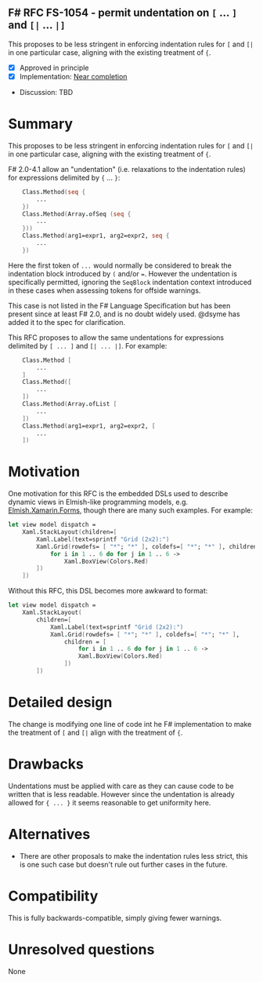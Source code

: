 ## F# RFC FS-1054 - permit undentation on `[` ... `]` and `[|` ... `|]`

This proposes to be less stringent in enforcing indentation rules for `[` and `[|` in one particular case,
aligning with the existing treatment of `{`.

* [x] Approved in principle
* [x] Implementation: [Near completion](https://github.com/Microsoft/visualfsharp/pull/4929)
* Discussion: TBD

# Summary
[summary]: #summary

This proposes to be less stringent in enforcing indentation rules for `[` and `[|` in one particular case,
aligning with the existing treatment of `{`.

F# 2.0-4.1 allow an "undentation" (i.e. relaxations to the indentation rules) for expressions delimited by `{` ... `}`:

```fsharp
    Class.Method(seq {
        ...
    })
    Class.Method(Array.ofSeq (seq {
        ...
    }))
    Class.Method(arg1=expr1, arg2=expr2, seq {
        ...
    })
```
Here the first token of `...` would normally be considered to break the indentation block introduced by `(` and/or `=`.
However the undentation is specifically permitted, ignoring the `SeqBlock` indentation context introduced in these cases when
assessing tokens for offside warnings.

This case is not listed in the F# Language Specification but has been present since at least F# 2.0, and is no doubt widely used.  @dsyme has added it to the spec for clarification.

This RFC proposes to allow the same undentations for expressions delimited by `[ ... ]` and `[| ... |]`. For example:

```fsharp
    Class.Method [
        ...
    ]
    Class.Method([
        ...
    ])
    Class.Method(Array.ofList [
        ...
    ])
    Class.Method(arg1=expr1, arg2=expr2, [
        ...
    ])
```

# Motivation
[motivation]: #motivation

One motivation for this RFC is the embedded DSLs used to describe dynamic views in Elmish-like programming models, e.g.
[Elmish.Xamarin.Forms](https://github.com/fsprojects/Elmish.XamarinForms/blob/master/README.md), though there are many such examples.
For example:

```fsharp
let view model dispatch =
    Xaml.StackLayout(children=[
        Xaml.Label(text=sprintf "Grid (2x2):")
        Xaml.Grid(rowdefs= [ "*"; "*" ], coldefs=[ "*"; "*" ], children = [
            for i in 1 .. 6 do for j in 1 .. 6 -> 
                Xaml.BoxView(Colors.Red)
        ])
    ])
```
Without this RFC, this DSL becomes more awkward to format:
```fsharp
let view model dispatch =
    Xaml.StackLayout(
        children=[
            Xaml.Label(text=sprintf "Grid (2x2):")
            Xaml.Grid(rowdefs= [ "*"; "*" ], coldefs=[ "*"; "*" ], 
                children = [
                    for i in 1 .. 6 do for j in 1 .. 6 -> 
                    Xaml.BoxView(Colors.Red)
                ])
        ])
```

# Detailed design
[design]: #detailed-design

The change is modifying one line of code int he F# implementation to make the treatment of `[` and `[|` align with the treatment of `{`.



# Drawbacks
[drawbacks]: #drawbacks

Undentations must be applied with care as they can cause code to be written that is less readable.  However since the undentation is already allowed
for `{ ... }` it seems reasonable to get uniformity here.

# Alternatives
[alternatives]: #alternatives

* There are other proposals to make the indentation rules less strict, this is one such case but doesn't rule out further cases in the future.

# Compatibility
[compatibility]: #compatibility

This is fully backwards-compatible, simply giving fewer warnings.

# Unresolved questions
[unresolved]: #unresolved-questions

None

